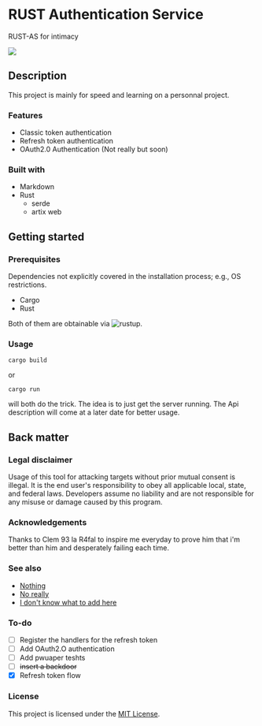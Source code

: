 # RUST Authentication Service

RUST-AS for intimacy

![](https://img.shields.io/github/contributors/EFSPI/rust-authentification)

## Description

This project is mainly for speed and learning on a personnal project.

### Features

* Classic token authentication
* Refresh token authentication
* OAuth2.0 Authentication (Not really but soon)

### Built with

- Markdown
- Rust
    - serde
    - artix web

## Getting started

### Prerequisites

Dependencies not explicitly covered in the installation process; e.g., OS restrictions.
- Cargo
- Rust 
 
Both of them are obtainable via ![rustup](https://rustup.rs/).

### Usage

`cargo build`

or

`cargo run`

will both do the trick. The idea is to just get the server running. 
The Api description will come at a later date for better usage.

## Back matter

### Legal disclaimer

Usage of this tool for attacking targets without prior mutual consent is illegal.
It is the end user's responsibility to obey all applicable local, state, and federal laws.
Developers assume no liability and are not responsible for any misuse or damage caused by this program.

### Acknowledgements

Thanks to Clem 93 la R4fal to inspire me everyday to prove him that i'm better than him
and desperately failing each time.

### See also

- [Nothing](https://example.com)
- [No really](https://example.com)
- [I don't know what to add here](https://example.com)

### To-do

- [ ] Register the handlers for the refresh token
- [ ] Add OAuth2.O authentication
- [ ] Add pwuaper teshts
- [ ] ~~insert a backdoor~~
- [x] Refresh token flow

### License

This project is licensed under the [MIT License](LICENSE.md).

